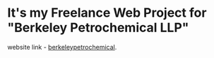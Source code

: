 # It's my Freelance Web Project for "Berkeley Petrochemical LLP"

website link -  [berkeleypetrochemical](https://www.berkeleypetrochemicals.com/).

